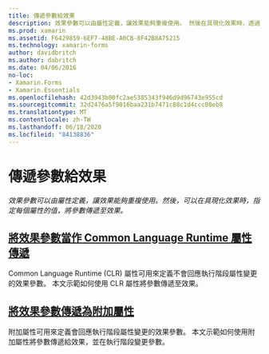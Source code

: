 ```yaml
---
title: 傳遞參數給效果
description: 效果參數可以由屬性定義，讓效果能夠重複使用。 然後在具現化效果時，透過指定每個屬性的值來將參數傳遞至效果。
ms.prod: xamarin
ms.assetid: F6429859-6EF7-48BE-A0CB-8F42B8A75215
ms.technology: xamarin-forms
author: davidbritch
ms.author: dabritch
ms.date: 04/06/2016
no-loc:
- Xamarin.Forms
- Xamarin.Essentials
ms.openlocfilehash: 42d3943b00fc2ae5385343f946d9d96743e955cd
ms.sourcegitcommit: 32d2476a5f9016baa231b7471c88c1d4ccc08eb8
ms.translationtype: MT
ms.contentlocale: zh-TW
ms.lasthandoff: 06/18/2020
ms.locfileid: "84138836"
---
```

# <a name="passing-parameters-to-an-effect"></a>傳遞參數給效果

_效果參數可以由屬性定義，讓效果能夠重複使用。然後，可以在具現化效果時，指定每個屬性的值，將參數傳遞至效果。_

## <a name="passing-effect-parameters-as-common-language-runtime-properties"></a>[將效果參數當作 Common Language Runtime 屬性傳遞](clr-properties.md)

Common Language Runtime (CLR) 屬性可用來定義不會回應執行階段屬性變更的效果參數。 本文示範如何使用 CLR 屬性將參數傳遞至效果。

## <a name="passing-effect-parameters-as-attached-properties"></a>[將效果參數傳遞為附加屬性](attached-properties.md)

附加屬性可用來定義會回應執行階段屬性變更的效果參數。 本文示範如何使用附加屬性將參數傳遞給效果，並在執行階段變更參數。
